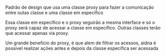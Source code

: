 Padrão de design que usa uma classe proxy para fazer a comunicação entre outas classe e uma classe em específico

Essa classe em específico e o proxy seguirão a mesma interface e só o proxy será capaz de acessar a classe em específico. Outras classes terão que acessar apenas via proxy.

Um grande benefício do proxy, é que alem de filtrar os acessos, aidna é possivel realizar ações antes e depois da classe específica ser acessada

